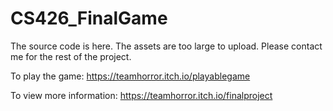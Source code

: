 # CS426_FinalGame


The source code is here. The assets are too large to upload. Please contact me for the rest of the project.

To play the game:
https://teamhorror.itch.io/playablegame

To view more information:
https://teamhorror.itch.io/finalproject

